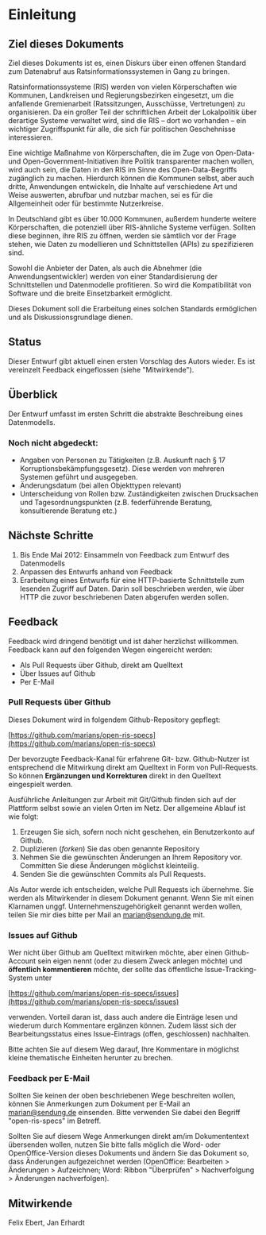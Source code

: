 Einleitung
==========

Ziel dieses Dokuments
---------------------

Ziel dieses Dokuments ist es, einen Diskurs über einen offenen Standard zum Datenabruf aus Ratsinformationssystemen in Gang zu bringen.

Ratsinformationssysteme (RIS) werden von vielen Körperschaften wie Kommunen, Landkreisen und Regierungsbezirken eingesetzt, um die anfallende Gremienarbeit (Ratssitzungen, Ausschüsse, Vertretungen) zu organisieren. Da ein großer Teil der schriftlichen Arbeit der Lokalpolitik über derartige Systeme verwaltet wird, sind die RIS – dort wo vorhanden – ein wichtiger Zugriffspunkt für alle, die sich für politischen Geschehnisse interessieren.

Eine wichtige Maßnahme von Körperschaften, die im Zuge von Open-Data- und Open-Government-Initiativen ihre Politik transparenter machen wollen, wird auch sein, die Daten in den RIS im Sinne des Open-Data-Begriffs zugänglich zu machen. Hierdurch können die Kommunen selbst, aber auch dritte, Anwendungen entwickeln, die Inhalte auf verschiedene Art und Weise auswerten, abrufbar und nutzbar machen, sei es für die Allgemeinheit oder für bestimmte Nutzerkreise.

In Deutschland gibt es über 10.000 Kommunen, außerdem hunderte weitere Körperschaften, die potenziell über RIS-ähnliche Systeme verfügen. Sollten diese beginnen, ihre RIS  zu öffnen, werden sie sämtlich vor der Frage stehen, wie Daten zu modellieren und Schnittstellen (APIs) zu spezifizieren sind.

Sowohl die Anbieter der Daten, als auch die Abnehmer (die Anwendungsentwickler) werden von einer Standardisierung der Schnittstellen und Datenmodelle profitieren. So wird die Kompatibilität von Software und die breite Einsetzbarkeit ermöglicht.

Dieses Dokument soll die Erarbeitung eines solchen Standards ermöglichen und als Diskussionsgrundlage dienen.

Status
------

Dieser Entwurf gibt aktuell einen ersten Vorschlag des Autors wieder. Es ist vereinzelt Feedback eingeflossen (siehe "Mitwirkende").


Überblick
---------

Der Entwurf umfasst im ersten Schritt die abstrakte Beschreibung eines Datenmodells.

### Noch nicht abgedeckt: ###

* Angaben von Personen zu Tätigkeiten (z.B. Auskunft nach § 17 Korruptionsbekämpfungsgesetz). Diese werden von mehreren Systemen geführt und ausgegeben.
* Änderungsdatum (bei allen Objekttypen relevant)
* Unterscheidung von Rollen bzw. Zuständigkeiten zwischen Drucksachen und Tagesordnungspunkten (z.B. federführende Beratung, konsultierende Beratung etc.)


Nächste Schritte
----------------

1. Bis Ende Mai 2012: Einsammeln von Feedback zum Entwurf des Datenmodells
2. Anpassen des Entwurfs anhand von Feedback
3. Erarbeitung eines Entwurfs für eine HTTP-basierte Schnittstelle zum lesenden Zugriff auf Daten. Darin soll beschrieben werden, wie über HTTP die zuvor beschriebenen Daten abgerufen werden sollen.


Feedback
--------

Feedback wird dringend benötigt und ist daher herzlichst willkommen. Feedback kann auf den folgenden Wegen eingereicht werden:

* Als Pull Requests über Github, direkt am Quelltext
* Über Issues auf Github
* Per E-Mail

### Pull Requests über Github ###

Dieses Dokument wird in folgendem Github-Repository gepflegt:

[https://github.com/marians/open-ris-specs](https://github.com/marians/open-ris-specs)


Der bevorzugte Feedback-Kanal für erfahrene Git- bzw. Github-Nutzer ist entsprechend die Mitwirkung direkt am Quelltext in Form von Pull-Requests. So können **Ergänzungen und Korrekturen** direkt in den Quelltext eingespielt werden.

Ausführliche Anleitungen zur Arbeit mit Git/Github finden sich auf der Plattform selbst sowie an vielen Orten im Netz. Der allgemeine Ablauf ist wie folgt:

1. Erzeugen Sie sich, sofern noch nicht geschehen, ein Benutzerkonto auf Github.
2. Duplizieren (_forken_) Sie das oben genannte Repository
3. Nehmen Sie die gewünschten Änderungen an Ihrem Repository vor. Committen Sie diese Änderungen möglichst kleinteilig.
4. Senden Sie die gewünschten Commits als Pull Requests.

Als Autor werde ich entscheiden, welche Pull Requests ich übernehme. Sie werden als Mitwirkender in diesem Dokument genannt. Wenn Sie mit einen Klarnamen unggf. Unternehmenszugehörigkeit genannt werden wollen, teilen Sie mir dies bitte per Mail an marian@sendung.de mit.


### Issues auf Github ###

Wer nicht über Github am Quelltext mitwirken möchte, aber einen Github-Account sein eigen nennt (oder zu diesem Zweck anlegen möchte) und **öffentlich kommentieren** möchte, der sollte das öffentliche Issue-Tracking-System unter

[https://github.com/marians/open-ris-specs/issues](https://github.com/marians/open-ris-specs/issues)

verwenden. Vorteil daran ist, dass auch andere die Einträge lesen und wiederum durch Kommentare ergänzen können. Zudem lässt sich der Bearbeitungsstatus eines Issue-Eintrags (offen, geschlossen) nachhalten.

Bitte achten Sie auf diesem Weg darauf, Ihre Kommentare in möglichst kleine thematische Einheiten herunter zu brechen.

### Feedback per E-Mail ###

Sollten Sie keinen der oben beschriebenen Wege beschreiten wollen, können Sie Anmerkungen zum Dokument per E-Mail an marian@sendung.de einsenden. Bitte verwenden Sie dabei den Begriff "open-ris-specs" im Betreff.

Sollten Sie auf diesem Wege Anmerkungen direkt am/im Dokumententext übersenden wollen, nutzen Sie bitte falls möglich die Word- oder OpenOffice-Version dieses Dokuments und ändern Sie das Dokument so, dass Änderungen aufgezeichnet werden (OpenOffice: Bearbeiten > Änderungen > Aufzeichnen; Word: Ribbon "Überprüfen" > Nachverfolgung > Änderungen nachverfolgen).


Mitwirkende
-----------

Felix Ebert, Jan Erhardt
